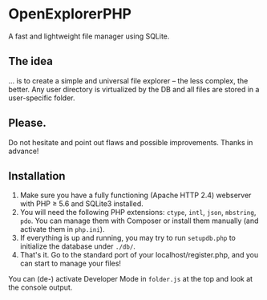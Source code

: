 # OpenExplorerPHP
A fast and lightweight file manager using SQLite.

## The idea
&hellip; is to create a simple and universal file explorer&nbsp;&ndash; the less complex, the better.
Any user directory is virtualized by the DB and all files are stored in a user-specific folder.

## Please.
Do not hesitate and point out flaws and possible improvements. Thanks in advance!

## Installation
1. Make sure you have a fully functioning (Apache HTTP 2.4) webserver with PHP &#x2265; 5.6 and SQLite3 installed.
2. You will need the following PHP extensions: ```ctype```, ```intl```, ```json```, ```mbstring```, ```pdo```. You can manage them with Composer or install them manually (and activate them in ```php.ini```).
3. If everything is up and running, you may try to run ```setupdb.php``` to initialize the database under ```./db/```.
4. That's it. Go to the standard port of your localhost/register.php, and you can start to manage your files!

You can (de-) activate Developer Mode in ```folder.js``` at the top and look at the console output.